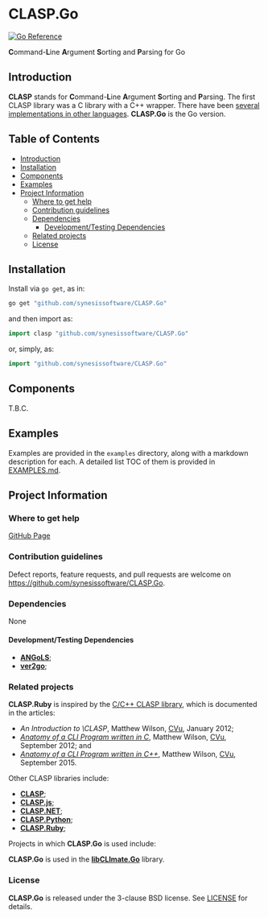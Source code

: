 # CLASP.Go <!-- omit in toc -->

[![Go Reference](https://pkg.go.dev/badge/github.com/synesissoftware/CLASP.Go.svg)](https://pkg.go.dev/github.com/synesissoftware/CLASP.Go)

**C**ommand-**L**ine **A**rgument **S**orting and **P**arsing for Go


## Introduction

**CLASP** stands for **C**ommand-**L**ine **A**rgument **S**orting and
**P**arsing. The first CLASP library was a C library with a C++ wrapper. There
have been [several implementations in other languages](#related-projects). **CLASP.Go** is the
Go version.


## Table of Contents <!-- omit in toc -->

- [Introduction](#introduction)
- [Installation](#installation)
- [Components](#components)
- [Examples](#examples)
- [Project Information](#project-information)
	- [Where to get help](#where-to-get-help)
	- [Contribution guidelines](#contribution-guidelines)
	- [Dependencies](#dependencies)
		- [Development/Testing Dependencies](#developmenttesting-dependencies)
	- [Related projects](#related-projects)
	- [License](#license)

## Installation

Install via `go get`, as in:

```bash
go get "github.com/synesissoftware/CLASP.Go"
```

and then import as:

```Go
import clasp "github.com/synesissoftware/CLASP.Go"
```

or, simply, as:

```Go
import "github.com/synesissoftware/CLASP.Go"
```


## Components

T.B.C.


## Examples

Examples are provided in the `examples` directory, along with a markdown description for each. A detailed list TOC of them is provided in [EXAMPLES.md](./EXAMPLES.md).


## Project Information


### Where to get help

[GitHub Page](https://github.com/synesissoftware/CLASP.Go "GitHub Page")


### Contribution guidelines

Defect reports, feature requests, and pull requests are welcome on https://github.com/synesissoftware/CLASP.Go.


### Dependencies

None


#### Development/Testing Dependencies

* [**ANGoLS**](https://github.com/synesissoftware/ANGoLS/);
* [**ver2go**](https://github.com/synesissoftware/ver2go/);


### Related projects

**CLASP.Ruby** is inspired by the [C/C++ CLASP library](https://github.com/synesissoftware/CLASP), which is documented in the articles:

 * _An Introduction to \CLASP_, Matthew Wilson, [CVu](http://accu.org/index.php/journals/c77/), January 2012;
 * _[Anatomy of a CLI Program written in C](http://synesis.com.au/publishing/software-anatomies/anatomy-of-a-cli-program-written-in-c.html)_, Matthew Wilson, [CVu](http://accu.org/index.php/journals/c77/), September 2012; and
 * _[Anatomy of a CLI Program written in C++](http://synesis.com.au/publishing/software-anatomies/anatomy-of-a-cli-program-written-in-c++.html)_, Matthew Wilson, [CVu](http://accu.org/index.php/journals/c77/), September 2015.

Other CLASP libraries include:

* [**CLASP**](https://github.com/synesissoftware/CLASP/);
* [**CLASP.js**](https://github.com/synesissoftware/CLASP.js/);
* [**CLASP.NET**](https://github.com/synesissoftware/CLASP.NET/);
* [**CLASP.Python**](https://github.com/synesissoftware/CLASP.Python/);
* [**CLASP.Ruby**](https://github.com/synesissoftware/CLASP.Ruby/);

Projects in which **CLASP.Go** is used include:

**CLASP.Go** is used in the **[libCLImate.Go](https://github.com/synesissoftware/libCLImate.Go)** library.


### License

**CLASP.Go** is released under the 3-clause BSD license. See [LICENSE](./LICENSE) for details.


<!-- ########################### end of file ########################### -->

